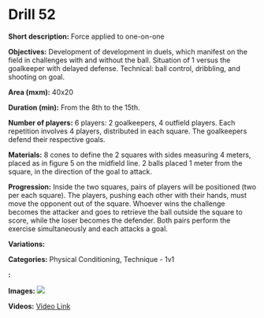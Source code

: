 # Drill 52

**Short description:**
Force applied to one-on-one

**Objectives:**
Development of development in duels, which manifest on the field in challenges with and without the ball. Situation of 1 versus the goalkeeper with delayed defense. Technical: ball control, dribbling, and shooting on goal.

**Area (mxm):**
40x20

**Duration (min):**
From the 8th to the 15th.

**Number of players:**
6 players: 2 goalkeepers, 4 outfield players. Each repetition involves 4 players, distributed in each square. The goalkeepers defend their respective goals.

**Materials:**
8 cones to define the 2 squares with sides measuring 4 meters, placed as in figure 5 on the midfield line. 2 balls placed 1 meter from the square, in the direction of the goal to attack.

**Progression:**
Inside the two squares, pairs of players will be positioned (two per each square). The players, pushing each other with their hands, must move the opponent out of the square. Whoever wins the challenge becomes the attacker and goes to retrieve the ball outside the square to score, while the loser becomes the defender. Both pairs perform the exercise simultaneously and each attacks a goal.

**Variations:**


**Categories:**
Physical Conditioning, Technique - 1v1

**:**


**Images:**
![](https://www.coachingfutsal.com/\images\36c26f250a843a4a0b0b29e76afcc40e5a55da9c6b4655539d8e2b3fc7c61f43cf5562277b27bd956977a3904560336bc186ed1c8099e1ed3064dec057ed51a64dd3b61fe99cc.jpg)

**Videos:**
[Video Link](https://www.youtube.com/embed/fg8cm6drfDU)

